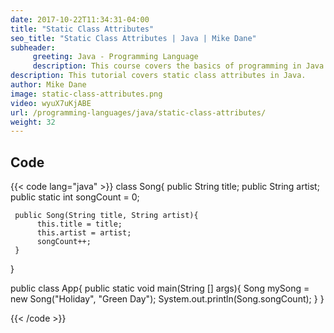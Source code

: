 ```yaml
---
date: 2017-10-22T11:34:31-04:00
title: "Static Class Attributes"
seo_title: "Static Class Attributes | Java | Mike Dane"
subheader:
     greeting: Java - Programming Language
     description: This course covers the basics of programming in Java. Work your way through the videos/articles and I'll teach you everything you need to know to start your programming journey!
description: This tutorial covers static class attributes in Java.
author: Mike Dane
image: static-class-attributes.png
video: wyuX7uKjABE
url: /programming-languages/java/static-class-attributes/
weight: 32
---
```


## Code

{{< code lang="java" >}}
class Song{
     public String title;
     public String artist;
     public static int songCount = 0;

     public Song(String title, String artist){
          this.title = title;
          this.artist = artist;
          songCount++;
     }
}

public class App{
     public static void main(String [] args){
          Song mySong = new Song("Holiday", "Green Day");
          System.out.println(Song.songCount);
     }
}


{{< /code >}}